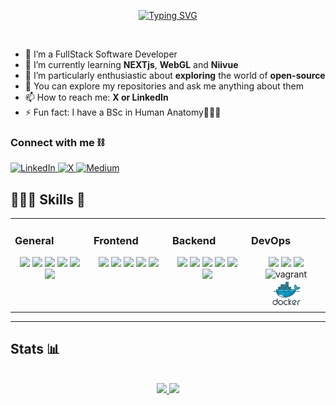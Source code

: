 <p align="center">
  <a href="https://git.io/typing-svg"><img src="https://readme-typing-svg.demolab.com?font=Black+Ops+One&pause=1000&color=2999F7&width=435&lines=Hello+%F0%9F%91%8B%2C+I'm+Ebube+%F0%9F%91%A8%F0%9F%8F%BD%E2%80%8D%F0%9F%92%BB...;A+passionate+software+Developer;Let's+Build+Together+%F0%9F%91%A8%F0%9F%8F%BD%E2%80%8D%F0%9F%94%A7" alt="Typing SVG" /></a>
</p>
<br/>

- 🔭 I’m a FullStack Software Developer
- 🌱 I’m currently learning **NEXTjs**, **WebGL** and **Niivue**
- 🤔 I’m particularly enthusiastic about **exploring** the world of **open-source**
- 💬 You can explore my repositories and ask me anything about them
- 📫 How to reach me: **X or LinkedIn**
- ⚡ Fun fact: I have a BSc in Human Anatomy👨🏽‍🎓

<h3 align="left">Connect with me ⛓</h3>
<p align="left">
  <a href="https://www.linkedin.com/in/ebube-ochemba" target="blank">
    <img img alt="LinkedIn" src="https://img.shields.io/badge/linkedin-%230077B5.svg?&style=for-the-badge&logo=linkedin&logoColor=white"  height="25px"/>
  </a>
  <a href="https://x.com/ebubecodes" target="blank">
    <img img alt="X" src="https://img.shields.io/badge/x-%231DA1F2.svg?&style=for-the-badge&logo=x&logoColor=white" alt="" height="25"/>
  </a>
  <a href="https://medium.com/@ebubecodes" target="blank">
    <img img alt="Medium" src="https://img.shields.io/badge/medium-%231DA1F2.svg?&style=for-the-badge&logo=discord&logoColor=white" alt="" height="25"/>
  </a>
</p>


## 👨🏽‍🔧 Skills 🧰
<table><tr><td valign="top" width="20%">

### General
<div align="center">
<img src="https://skillicons.dev/icons?i=bash"/>
<img src="https://skillicons.dev/icons?i=c"/>
<img src="https://skillicons.dev/icons?i=py"/>
<img src="https://skillicons.dev/icons?i=r"/>
<img src="https://skillicons.dev/icons?i=ts"/>
<img src="https://skillicons.dev/icons?i=jest"/>
</div>

</td><td valign="top" width="20%">


### Frontend  
<div align="center">
<img src="https://skillicons.dev/icons?i=html"/>
<img src="https://skillicons.dev/icons?i=css"/>
<img src="https://skillicons.dev/icons?i=js"/>
<img src="https://skillicons.dev/icons?i=react"/>
<img src="https://skillicons.dev/icons?i=tailwind"/>
</div>

</td><td valign="top" width="20%">


### Backend  
<div align="center">
<img src="https://skillicons.dev/icons?i=nodejs"/>
<img src="https://skillicons.dev/icons?i=express"/>
<img src="https://skillicons.dev/icons?i=flask"/>
<img src="https://skillicons.dev/icons?i=postgres"/>
<img src="https://skillicons.dev/icons?i=mysql"/>
<img src="https://skillicons.dev/icons?i=mongodb"/>
</div>

</td><td valign="top" width="20%">


### DevOps  
<div align="center">
<img src="https://skillicons.dev/icons?i=git"/>
<img src="https://skillicons.dev/icons?i=linux"/>
<img src="https://skillicons.dev/icons?i=nginx"/>
<img src="https://www.vectorlogo.zone/logos/vagrantup/vagrantup-icon.svg" alt="vagrant" width="45" height="45"/>
<img src="https://raw.githubusercontent.com/devicons/devicon/master/icons/docker/docker-original-wordmark.svg" alt="docker" width="45" height="45"/>
</div>

</td></tr></table>

---

## Stats 📊
<br/>

<div align="center">
  <a href="https://github.com/ebubecodes?tab=repositories">
    <img src="https://github-readme-stats.vercel.app/api/top-langs/?username=ebubecodes&theme=radical"/>
  </a>
  <a href="https://github.com/ebubecodes?tab=repositories">
    <img src="https://github-readme-stats.vercel.app/api?username=ebubecodes&line_height=40&show_icons=true&theme=radical"/>
  </a>
</div>
